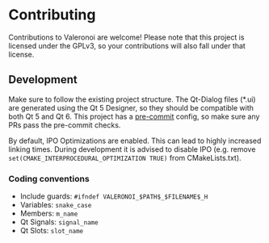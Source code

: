 # Contributing

Contributions to Valeronoi are welcome! Please note that this project is licensed under the GPLv3, so your contributions will also fall under that license.

## Development

Make sure to follow the existing project structure. The Qt-Dialog files (\*.ui) are generated using the Qt 5 Designer, so they should be compatible with both Qt 5 and Qt 6. This project has a [pre-commit](https://pre-commit.com/) config, so make sure any PRs pass the pre-commit checks.

By default, IPO Optimizations are enabled. This can lead to highly increased linking times. During development it is advised to disable IPO (e.g. remove `set(CMAKE_INTERPROCEDURAL_OPTIMIZATION TRUE)` from CMakeLists.txt).

### Coding conventions

- Include guards: `#ifndef VALERONOI_$PATH$_$FILENAME$_H`
- Variables: `snake_case`
- Members: `m_name`
- Qt Signals: `signal_name`
- Qt Slots: `slot_name`
